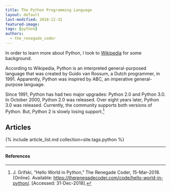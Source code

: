 ```yaml
---
title: The Python Programming Language
layout: default
last-modified: 2018-12-31
featured-image:
tags: [python]
authors:
  - the_renegade_coder
---
```


In order to learn more about Python, I took to [Wikipedia][1] for some background.

According to Wikipedia, Python is an interpreted general-purposed language that was created by Guido van Rossum, 
a Dutch programmer, in 1991. Apparently, Python was inspired by ABC, an imperative general-purpose language.

Since 1991, Python has had two major upgrades: Python 2.0 and Python 3.0. In October 2000, Python 2.0 was released. 
Over eight years later, Python 3.0 was released. Currently, the community supports both versions of Python. 
But, Python 2 is slowly losing support.[^1]

## Articles

{% include article_list.md collection=site.tags.python %}

---

#### References

[^1]: J. Grifski, “Hello World in Python,” The Renegade Coder, 15-Mar-2018. [Online]. 
Available: <https://therenegadecoder.com/code/hello-world-in-python/>. [Accessed: 31-Dec-2018].

[1]: https://en.wikipedia.org/wiki/Python_(programming_language)
